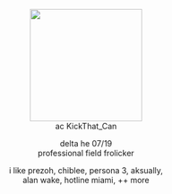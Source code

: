 
<p align="center"> <img src="https://files.catbox.moe/tns6ii.png" width=200>
<br> ac KickThat_Can


<p align="center"> delta he 07/19
<br> professional field frolicker


<p align="center"> i like prezoh, chiblee, persona 3, aksually, <br>
alan wake, hotline miami, ++ more
